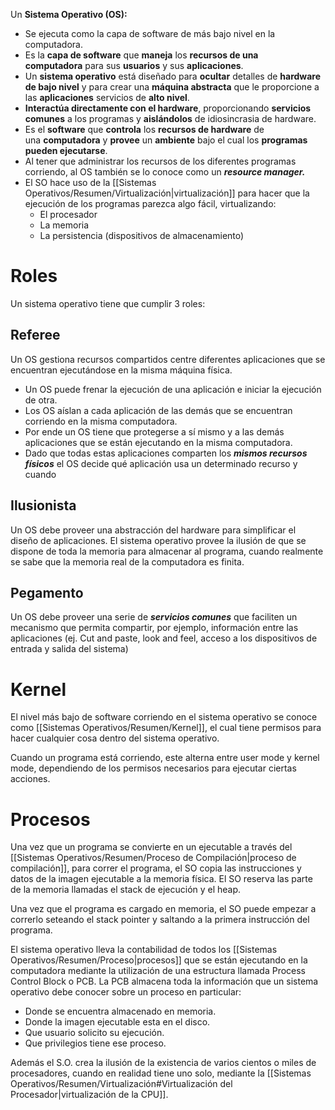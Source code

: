 Un **Sistema Operativo (OS):** 

-  Se ejecuta como la capa de software de más bajo nivel en la computadora.
- Es la **capa de software** que **maneja** los **recursos de una computadora** para sus **usuarios** y sus **aplicaciones**.
- Un **sistema operativo** está diseñado para **ocultar** detalles de **hardware de bajo nivel** y para crear una **máquina abstracta** que le proporcione a las **aplicaciones** servicios de **alto nivel**.
- **Interactúa directamente con el hardware**, proporcionando **servicios comunes** a los programas y **aislándolos** de idiosincrasia de hardware.
- Es el **software** que **controla** los **recursos de hardware** de una **computadora** y **provee** un **ambiente** bajo el cual los **programas pueden ejecutarse**.
- Al tener que administrar los recursos de los diferentes programas corriendo, al OS también se lo conoce como un ***resource manager.***
- El SO hace uso de la [[Sistemas Operativos/Resumen/Virtualización|virtualización]] para hacer que la ejecución de los programas parezca algo fácil, virtualizando:
	- El procesador
	- La memoria
	- La persistencia (dispositivos de almacenamiento)

# Roles
Un sistema operativo tiene que cumplir 3 roles:
## Referee

Un OS gestiona recursos compartidos centre diferentes aplicaciones que se encuentran ejecutándose en la misma máquina física. 

- Un OS puede frenar la ejecución de una aplicación e iniciar la ejecución de otra.
- Los OS aíslan a cada aplicación de las demás que se encuentran corriendo en la misma computadora.
- Por ende un OS tiene que protegerse a sí mismo y a las demás aplicaciones que se están ejecutando en la misma computadora.
- Dado que todas estas aplicaciones comparten los ***mismos recursos físicos*** el OS decide qué aplicación usa un determinado recurso y cuando

## Ilusionista

Un OS debe proveer una abstracción del hardware para simplificar el diseño de aplicaciones.
El sistema operativo provee la ilusión de que se dispone de toda la memoria para almacenar al programa, cuando realmente se sabe que la memoria real de la computadora es finita.

## Pegamento

Un OS debe proveer una serie de ***servicios comunes*** que faciliten un mecanismo que permita compartir, por ejemplo, información entre las aplicaciones (ej. Cut and paste, look and feel, acceso a los dispositivos de entrada y salida del sistema)

# Kernel
El nivel más bajo de software corriendo en el sistema operativo se conoce como [[Sistemas Operativos/Resumen/Kernel]], el cual tiene permisos para hacer cualquier cosa dentro del sistema operativo.

Cuando un programa está corriendo, este alterna entre user mode y kernel mode, dependiendo de los permisos necesarios para ejecutar ciertas acciones.

# Procesos

Una vez que un programa se convierte en un ejecutable a través del [[Sistemas Operativos/Resumen/Proceso de Compilación|proceso de compilación]], para correr el programa, el SO copia las instrucciones y datos de la imagen ejecutable a la memoria física. El SO reserva las parte de la memoria llamadas el stack de ejecución y el heap.

Una vez que el programa es cargado en memoria, el SO puede empezar a correrlo seteando el stack pointer y saltando a la primera instrucción del programa.

El sistema operativo lleva la contabilidad de todos los [[Sistemas Operativos/Resumen/Proceso|procesos]] que se están ejecutando en la computadora mediante la utilización de una estructura llamada Process Control Block o PCB. La PCB almacena toda la información que un sistema operativo debe conocer sobre un proceso en particular:

- Donde se encuentra almacenado en memoria.
- Donde la imagen ejecutable esta en el disco.
- Que usuario solicito su ejecución.
- Que privilegios tiene ese proceso.

Además el S.O. crea la ilusión de la existencia de varios cientos o miles de procesadores, cuando en realidad tiene uno solo, mediante la [[Sistemas Operativos/Resumen/Virtualización#Virtualización del Procesador|virtualización de la CPU]].